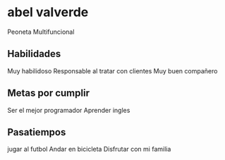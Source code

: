 # abel valverde
Peoneta 
Multifuncional

## Habilidades 
Muy habilidoso
Responsable al tratar con clientes
Muy buen compañero

## Metas por cumplir
Ser el mejor programador
Aprender ingles

## Pasatiempos
jugar al futbol 
Andar en bicicleta
Disfrutar con mi familia


